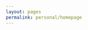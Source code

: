 ```yaml
---
layout: pages
permalink: personal/homepage
---
```


<div id="personallists" class="content-wrapper">
    <div class="wrapper">
        <a href="bucketlist" id="bucketlist"></a>
        <a href="wishlist" id="wishlist"></a>
    </div>
</div>